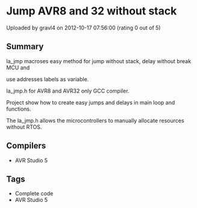 # Jump AVR8 and 32 without stack

Uploaded by gravl4 on 2012-10-17 07:56:00 (rating 0 out of 5)

## Summary

la\_jmp macroses easy method for jump without stack, delay without break MCU and  

use addresses labels as variable.  

la\_jmp.h for AVR8 and AVR32 only GCC compiler.  

Project show how to create easy jumps and delays in main loop and functions.  

The la\_jmp.h allows the microcontrollers to manually allocate resources without RTOS.

## Compilers

- AVR Studio 5

## Tags

- Complete code
- AVR Studio 5

